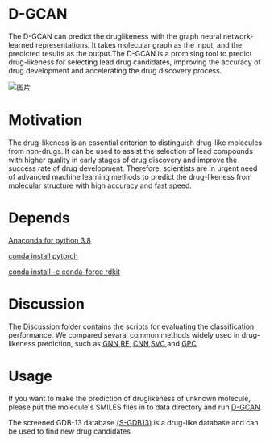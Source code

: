 # D-GCAN
The D-GCAN can predict the druglikeness with the graph neural network-learned representations. It takes molecular graph as the input, and the predicted results as the output.The D-GCAN is a promising tool to predict drug-likeness for selecting lead drug candidates, improving the accuracy of drug development and accelerating the drug discovery process.

![图片](https://user-images.githubusercontent.com/62410732/143736741-05e00f97-b01c-4130-8faa-562b51c0a4b4.png)


# Motivation

The drug-likeness is an essential criterion to distinguish drug-like molecules from non-drugs. It can be used to assist the selection of lead compounds with higher quality in early stages of drug discovery and improve the success rate of drug development. Therefore, scientists are in urgent need of advanced machine learning methods to predict the drug-likeness from molecular structure with high accuracy and fast speed.

# Depends

[Anaconda for python 3.8](https://www.python.org/)

[conda install pytorch](https://pytorch.org/)

[conda install -c conda-forge rdkit](https://rdkit.org/)

# Discussion

The [Discussion](https://github.com/JinyuSun-csu/D-GCAN/tree/main/Discussion) folder contains the scripts for evaluating the classification performance.  We compared sevaral common methods widely used in drug-likeness prediction, such as [GNN](https://github.com/JinyuSun-csu/D-GCAN/blob/main/Discussion/GNN.py),[RF](https://github.com/JinyuSun-csu/D-GCAN/blob/main/Discussion/GNN.py), [CNN](https://github.com/JinyuSun-csu/D-GCAN/blob/main/Discussion/RF.py),[SVC](https://github.com/JinyuSun-csu/D-GCAN/blob/main/Discussion/SVC.py),and [GPC](https://github.com/JinyuSun-csu/D-GCAN/blob/main/Discussion/GPC.py).

# Usage

If you want to make the prediction of druglikeness of unknown molecule, please put the molecule's SMILES files in to data directory and run [D-GCAN](https://github.com/JinyuSun-csu/D-GCAN/blob/main/model/D-GCAN.py).

The screened GDB-13 database [(S-GDB13)](https://doi.org/10.5281/zenodo.5700830) is a drug-like database and can be used to find new drug candidates
